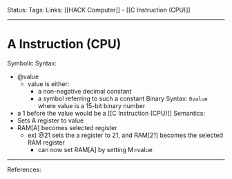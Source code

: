 Status:
Tags:
Links: [[HACK Computer]] - [[C Instruction (CPU)]]
___
# A Instruction (CPU)
Symbolic Syntax: 
- @value
	- value is either:
		- a non-negative decimal constant
		- a symbol referring to such a constant
Binary Syntax:
`0value` where value is a 15-bit binary number
- a 1 before the value would be a [[C Instruction (CPU)]]
Semantics:
- Sets A register to value
- RAM[A] becomes selected register
	- ex) @21 sets the a register to 21, and RAM[21] becomes the selected RAM register
		- can now set RAM[A] by setting M=value
___
References: